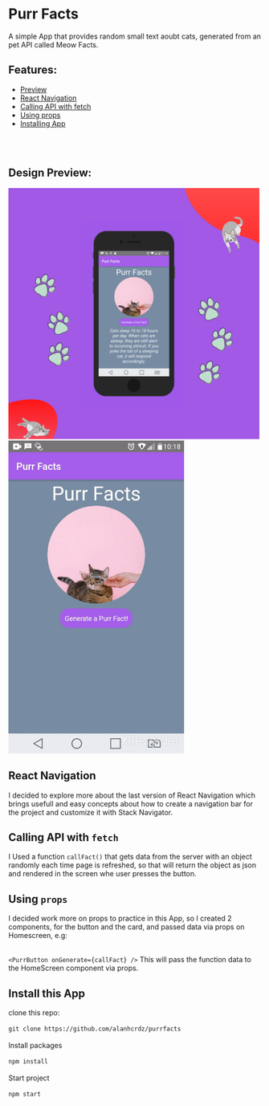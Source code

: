 # Purr Facts
A simple App that provides random small text aoubt cats, generated from an pet API called Meow Facts.

## Features:
<ul>
    <li><a href="#preview">Preview</a></li>
    <li><a href="#navigation">React Navigation</a></li>
    <li><a href="#fetch">Calling API with fetch</a></li>
    <li><a href="#props">Using props</a></li>
    <li><a href="#install">Installing App</a></li>
    
</ul>

</br>
</br>
<span id="preview">

## Design Preview:
<img src="assets/images/preview.png" alt="image preview of the project" width="500" />
<img src="assets/images/purrGif.gif" alt="gif preview of the project" width="350" />


<span id="navigation">

## React Navigation
I decided to explore more about the last version of React Navigation which brings usefull and easy concepts about how to create a navigation bar for the project and customize it  with Stack Navigator.

<span id="fetch">

## Calling API with ```fetch```

I Used a function ```callFact()``` that gets data from the server with an object randomly each time page is refreshed, so that will return the object as json and rendered in the screen whe user presses the button.
<span id="props">

## Using ```props```

I decided work more on props to practice in this App, so I created 2 components, for the button and the card, and passed data via props on Homescreen, e.g:
</br>
</br>

```<PurrButton onGenerate={callFact} />``` This will pass the function data to the HomeScreen component via props.
<span id="install">

## Install this App
clone this repo:

```git clone https://github.com/alanhcrdz/purrfacts```
</br>
</br>
Install packages

```npm install```
</br>
</br>
Start project

```npm start```

